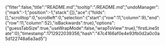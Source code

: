 {"filter":false,"title":"README.md","tooltip":"/README.md","undoManager":{"mark":-1,"position":-1,"stack":[]},"ace":{"folds":[],"scrolltop":0,"scrollleft":0,"selection":{"start":{"row":11,"column":9},"end":{"row":11,"column":52},"isBackwards":true},"options":{"guessTabSize":true,"useWrapMode":false,"wrapToView":true},"firstLineState":0},"timestamp":1712922039356,"hash":"47c4166af0e4e93fb0d2a0c0a5d122748a6a3ad5"}